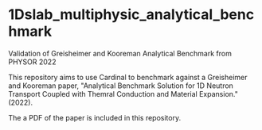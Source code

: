 # 1Dslab_multiphysic_analytical_benchmark
Validation of Greisheimer and Kooreman Analytical Benchmark from PHYSOR 2022

This repository aims to use Cardinal to benchmark against a Greisheimer and Kooreman paper, "Analytical Benchmark Solution for 1D Neutron Transport Coupled with Themral Conduction and Material Expansion." (2022).

The a PDF of the paper is included in this repository.